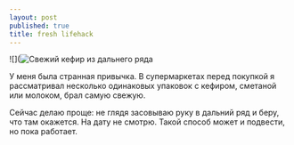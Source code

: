 ```yaml
---
layout: post
published: true
title: fresh lifehack
---
```

![](![Свежий кефир из дальнего ряда]({{site.baseurl}}/media/fresh-lifehack.png)

У меня была странная привычка. В супермаркетах перед покупкой я рассматривал несколько одинаковых упаковок с кефиром, сметаной или молоком, брал самую свежую. 

Сейчас делаю проще: не глядя засовываю руку в дальний ряд и беру, что там окажется. На дату не смотрю. Такой способ может и подвести, но пока работает.